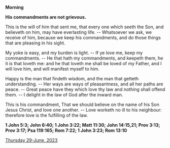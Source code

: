 **Morning**

**His commandments are not grievous.**
 
This is the will of him that sent me, that every one which seeth the Son, and believeth on him, may have everlasting life. -- Whatsoever we ask, we receive of him, because we keep his commandments, and do those things that are pleasing in his sight.
 
My yoke is easy, and my burden is light. -- If ye love me, keep my commandments. -- He that hath my commandments, and keepeth them, he it is that loveth me: and he that loveth me shall be loved of my Father, and I will love him, and will manifest myself to him.
 
Happy is the man that findeth wisdom, and the man that getteth understanding. -- Her ways are ways of pleasantness, and all her paths are peace. -- Great peace have they which love thy law and nothing shall offend them. -- I delight in the law of God after the inward man.
 
This is his commandment, That we should believe on the name of his Son Jesus Christ, and love one another. -- Love worketh no ill to his neighbour: therefore love is the fulfilling of the law.  

**1 John 5:3; John 6:40; 1 John 3:22; Matt 11:30; John 14:15,21; Prov 3:13; Prov 3:17; Psa 119:165; Rom 7:22; 1 John 3:23; Rom 13:10**

[Thursday 29-June, 2023](https://t.me/daily_light)
